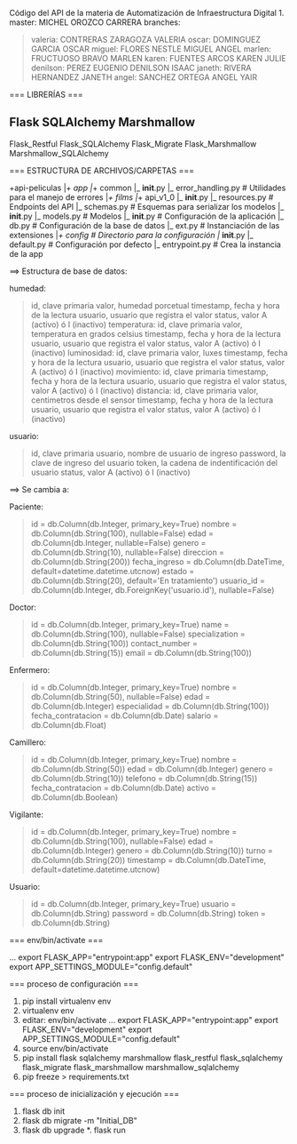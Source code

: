 Código del API de la materia de Automatización de Infraestructura Digital 1.
master:    MICHEL OROZCO CARRERA
branches:
>valeria:  CONTRERAS ZARAGOZA VALERIA
>oscar:    DOMINGUEZ GARCIA OSCAR
>miguel:   FLORES NESTLE MIGUEL ANGEL
>marlen:   FRUCTUOSO BRAVO MARLEN
>karen:    FUENTES ARCOS KAREN JULIE
>denilson: PEREZ EUGENIO DENILSON ISAAC
>janeth:   RIVERA HERNANDEZ JANETH
>angel:    SANCHEZ ORTEGA ANGEL YAIR

=== LIBRERÍAS ===

Flask
SQLAlchemy
Marshmallow
---
Flask_Restful
Flask_SQLAlchemy
Flask_Migrate
Flask_Marshmallow
Marshmallow_SQLAlchemy

=== ESTRUCTURA DE ARCHIVOS/CARPETAS ===

+api-peliculas
|_+ app
  |_+ common
    |_ __init__.py
    |_ error_handling.py   # Utilidades para el manejo de errores
  |_+ films
    |_+ api_v1_0
      |_ __init__.py
      |_ resources.py   # Endpoints del API
      |_ schemas.py     # Esquemas para serializar los modelos
    |_ __init__.py
    |_ models.py   # Modelos
  |_ __init__.py   # Configuración de la aplicación
  |_ db.py         # Configuración de la base de datos
  |_ ext.py        # Instanciación de las extensiones
|_+ config         # Directorio para la configuración
  |_ __init__.py
  |_ default.py    # Configuración por defecto
|_ entrypoint.py   # Crea la instancia de la app

==> Estructura de base de datos:

humedad:
> id, clave primaria
> valor, humedad porcetual
> timestamp, fecha y hora de la lectura
> usuario, usuario que registra el valor
> status, valor A (activo) ó I (inactivo)
temperatura:
> id, clave primaria
> valor, temperatura en grados celsius
> timestamp, fecha y hora de la lectura
> usuario, usuario que registra el valor
> status, valor A (activo) ó I (inactivo)
luminosidad:
> id, clave primaria
> valor, luxes
> timestamp, fecha y hora de la lectura
> usuario, usuario que registra el valor
> status, valor A (activo) ó I (inactivo)
movimiento:
> id, clave primaria
> timestamp, fecha y hora de la lectura
> usuario, usuario que registra el valor
> status, valor A (activo) ó I (inactivo)
distancia:
> id, clave primaria
> valor, centimetros desde el sensor
> timestamp, fecha y hora de la lectura
> usuario, usuario que registra el valor
> status, valor A (activo) ó I (inactivo)

usuario:
> id, clave primaria
> usuario, nombre de usuario de ingreso
> password, la clave de ingreso del usuario
> token, la cadena de indentificación del usuario
> status, valor A (activo) ó I (inactivo)

==> Se cambia a:

Paciente:
> id = db.Column(db.Integer, primary_key=True)
> nombre = db.Column(db.String(100), nullable=False)
> edad = db.Column(db.Integer, nullable=False)
> genero = db.Column(db.String(10), nullable=False)
> direccion = db.Column(db.String(200))
> fecha_ingreso = db.Column(db.DateTime, default=datetime.datetime.utcnow)
> estado = db.Column(db.String(20), default='En tratamiento')
> usuario_id = db.Column(db.Integer, db.ForeignKey('usuario.id'), nullable=False)

Doctor:
> id = db.Column(db.Integer, primary_key=True)
> name = db.Column(db.String(100), nullable=False)
> specialization = db.Column(db.String(100))
> contact_number = db.Column(db.String(15))
> email = db.Column(db.String(100))

Enfermero:
> id = db.Column(db.Integer, primary_key=True)
> nombre = db.Column(db.String(50), nullable=False)
> edad = db.Column(db.Integer)
> especialidad = db.Column(db.String(100))
> fecha_contratacion = db.Column(db.Date)
> salario = db.Column(db.Float)

Camillero:
> id = db.Column(db.Integer, primary_key=True)
> nombre = db.Column(db.String(50))
> edad = db.Column(db.Integer)
> genero = db.Column(db.String(10))
> telefono = db.Column(db.String(15))
> fecha_contratacion = db.Column(db.Date)
> activo = db.Column(db.Boolean)

Vigilante:
> id = db.Column(db.Integer, primary_key=True)
> nombre = db.Column(db.String(100), nullable=False)
> edad = db.Column(db.Integer)
> genero = db.Column(db.String(10))
> turno = db.Column(db.String(20))
> timestamp = db.Column(db.DateTime, default=datetime.datetime.utcnow)

Usuario:
> id = db.Column(db.Integer, primary_key=True)
> usuario = db.Column(db.String)
> password = db.Column(db.String)
> token = db.Column(db.String)

=== env/bin/activate ===

...
export FLASK_APP="entrypoint:app"
export FLASK_ENV="development"
export APP_SETTINGS_MODULE="config.default"

=== proceso de configuración ===

1. pip install virtualenv env
2. virtualenv env
3. editar: env/bin/activate
...
export FLASK_APP="entrypoint:app"
export FLASK_ENV="development"
export APP_SETTINGS_MODULE="config.default"
4. source env/bin/activate
5. pip install flask sqlalchemy marshmallow flask_restful flask_sqlalchemy flask_migrate flask_marshmallow marshmallow_sqlalchemy
6. pip freeze > requirements.txt

=== proceso de inicialización y ejecución ===

1. flask db init
2. flask db migrate -m "Initial_DB"
3. flask db upgrade
*. flask run
